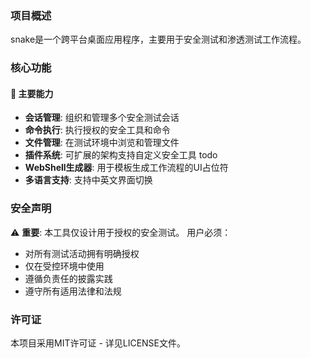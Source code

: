 
### 项目概述
snake是一个跨平台桌面应用程序，主要用于安全测试和渗透测试工作流程。

### 核心功能

#### 🎯 主要能力
- **会话管理**: 组织和管理多个安全测试会话
- **命令执行**: 执行授权的安全工具和命令
- **文件管理**: 在测试环境中浏览和管理文件
- **插件系统**: 可扩展的架构支持自定义安全工具 todo
- **WebShell生成器**: 用于模板生成工作流程的UI占位符
- **多语言支持**: 支持中英文界面切换

### 安全声明
⚠️ **重要**: 本工具仅设计用于授权的安全测试。
用户必须：
- 对所有测试活动拥有明确授权
- 仅在受控环境中使用
- 遵循负责任的披露实践
- 遵守所有适用法律和法规

### 许可证
本项目采用MIT许可证 - 详见LICENSE文件。
